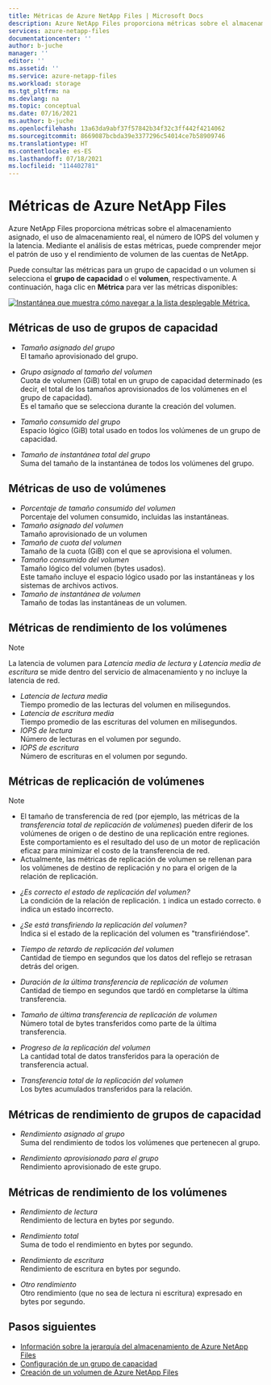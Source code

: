 ```yaml
---
title: Métricas de Azure NetApp Files | Microsoft Docs
description: Azure NetApp Files proporciona métricas sobre el almacenamiento asignado, el uso de almacenamiento real, el número de IOPS del volumen y la latencia. Use estas métricas para comprender el uso y el rendimiento.
services: azure-netapp-files
documentationcenter: ''
author: b-juche
manager: ''
editor: ''
ms.assetid: ''
ms.service: azure-netapp-files
ms.workload: storage
ms.tgt_pltfrm: na
ms.devlang: na
ms.topic: conceptual
ms.date: 07/16/2021
ms.author: b-juche
ms.openlocfilehash: 13a63da9abf37f57842b34f32c3ff442f4214062
ms.sourcegitcommit: 8669087bcbda39e3377296c54014ce7b58909746
ms.translationtype: HT
ms.contentlocale: es-ES
ms.lasthandoff: 07/18/2021
ms.locfileid: "114402781"
---
```

# <a name="metrics-for-azure-netapp-files"></a>Métricas de Azure NetApp Files

Azure NetApp Files proporciona métricas sobre el almacenamiento asignado, el uso de almacenamiento real, el número de IOPS del volumen y la latencia. Mediante el análisis de estas métricas, puede comprender mejor el patrón de uso y el rendimiento de volumen de las cuentas de NetApp.  

Puede consultar las métricas para un grupo de capacidad o un volumen si selecciona el **grupo de capacidad** o el **volumen**, respectivamente.  A continuación, haga clic en **Métrica** para ver las métricas disponibles: 

[![Instantánea que muestra cómo navegar a la lista desplegable Métrica.](../media/azure-netapp-files/metrics-navigate-volume.png) ](../media/azure-netapp-files/metrics-navigate-volume.png#lightbox)

## <a name="usage-metrics-for-capacity-pools"></a><a name="capacity_pools"></a>Métricas de uso de grupos de capacidad

- *Tamaño asignado del grupo*   
    El tamaño aprovisionado del grupo.

- *Grupo asignado al tamaño del volumen*  
    Cuota de volumen (GiB) total en un grupo de capacidad determinado (es decir, el total de los tamaños aprovisionados de los volúmenes en el grupo de capacidad).  
    Es el tamaño que se selecciona durante la creación del volumen.  

- *Tamaño consumido del grupo*  
    Espacio lógico (GiB) total usado en todos los volúmenes de un grupo de capacidad.  

- *Tamaño de instantánea total del grupo*    
    Suma del tamaño de la instantánea de todos los volúmenes del grupo.

## <a name="usage-metrics-for-volumes"></a><a name="volumes"></a>Métricas de uso de volúmenes

- *Porcentaje de tamaño consumido del volumen*    
    Porcentaje del volumen consumido, incluidas las instantáneas.  
- *Tamaño asignado del volumen*   
    Tamaño aprovisionado de un volumen
- *Tamaño de cuota del volumen*    
    Tamaño de la cuota (GiB) con el que se aprovisiona el volumen.   
- *Tamaño consumido del volumen*   
    Tamaño lógico del volumen (bytes usados).  
    Este tamaño incluye el espacio lógico usado por las instantáneas y los sistemas de archivos activos.  
- *Tamaño de instantánea de volumen*   
   Tamaño de todas las instantáneas de un volumen.  

## <a name="performance-metrics-for-volumes"></a>Métricas de rendimiento de los volúmenes

> [!NOTE] 
> La latencia de volumen para *Latencia media de lectura* y *Latencia media de escritura* se mide dentro del servicio de almacenamiento y no incluye la latencia de red.

- *Latencia de lectura media*   
    Tiempo promedio de las lecturas del volumen en milisegundos.
- *Latencia de escritura media*   
    Tiempo promedio de las escrituras del volumen en milisegundos.
- *IOPS de lectura*   
    Número de lecturas en el volumen por segundo.
- *IOPS de escritura*   
    Número de escrituras en el volumen por segundo.

## <a name="volume-replication-metrics"></a><a name="replication"></a>Métricas de replicación de volúmenes

> [!NOTE] 
> * El tamaño de transferencia de red (por ejemplo, las métricas de la *transferencia total de replicación de volúmenes*) pueden diferir de los volúmenes de origen o de destino de una replicación entre regiones. Este comportamiento es el resultado del uso de un motor de replicación eficaz para minimizar el costo de la transferencia de red.
> * Actualmente, las métricas de replicación de volumen se rellenan para los volúmenes de destino de replicación y no para el origen de la relación de replicación.

- *¿Es correcto el estado de replicación del volumen?*    
    La condición de la relación de replicación. `1` indica un estado correcto. `0` indica un estado incorrecto.

- *¿Se está transfiriendo la replicación del volumen?*     
    Indica si el estado de la replicación del volumen es "transfiriéndose". 
 
- *Tiempo de retardo de replicación del volumen*   
    Cantidad de tiempo en segundos que los datos del reflejo se retrasan detrás del origen. 

- *Duración de la última transferencia de replicación de volumen*   
    Cantidad de tiempo en segundos que tardó en completarse la última transferencia. 

- *Tamaño de última transferencia de replicación de volumen*    
    Número total de bytes transferidos como parte de la última transferencia. 

- *Progreso de la replicación del volumen*    
    La cantidad total de datos transferidos para la operación de transferencia actual. 

- *Transferencia total de la replicación del volumen*   
    Los bytes acumulados transferidos para la relación. 

## <a name="throughput-metrics-for-capacity-pools"></a>Métricas de rendimiento de grupos de capacidad   

* *Rendimiento asignado al grupo*    
    Suma del rendimiento de todos los volúmenes que pertenecen al grupo.
    
* *Rendimiento aprovisionado para el grupo*   
    Rendimiento aprovisionado de este grupo.


## <a name="throughput-metrics-for-volumes"></a>Métricas de rendimiento de los volúmenes   

* *Rendimiento de lectura*   
    Rendimiento de lectura en bytes por segundo.
    
* *Rendimiento total*   
    Suma de todo el rendimiento en bytes por segundo.

* *Rendimiento de escritura*    
    Rendimiento de escritura en bytes por segundo.

* *Otro rendimiento*   
    Otro rendimiento (que no sea de lectura ni escritura) expresado en bytes por segundo.


## <a name="next-steps"></a>Pasos siguientes

* [Información sobre la jerarquía del almacenamiento de Azure NetApp Files](azure-netapp-files-understand-storage-hierarchy.md)
* [Configuración de un grupo de capacidad](azure-netapp-files-set-up-capacity-pool.md)
* [Creación de un volumen de Azure NetApp Files](azure-netapp-files-create-volumes.md)
